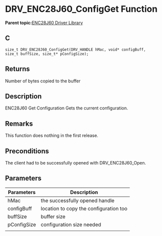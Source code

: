 # DRV\_ENC28J60\_ConfigGet Function

**Parent topic:**[ENC28J60 Driver Library](GUID-58EA08F2-E38D-48FD-BD75-C2972C0EE761.md)

## C

```
size_t DRV_ENC28J60_ConfigGet(DRV_HANDLE hMac, void* configBuff, size_t buffSize, size_t* pConfigSize); 
```

## Returns

Number of bytes copied to the buffer

## Description

ENC28J60 Get Configuration Gets the current configuration.

## Remarks

This function does nothing in the first release.

## Preconditions

The client had to be successfully opened with DRV\_ENC28J60\_Open.

## Parameters

|Parameters|Description|
|----------|-----------|
|hMac|the successfully opened handle|
|configBuff|location to copy the configuration too|
|buffSize|buffer size|
|pConfigSize|configuration size needed|
|||

